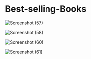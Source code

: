# Best-selling-Books

![Screenshot (57)](https://user-images.githubusercontent.com/82816210/201966643-9f7c8547-b9b3-4d0c-a608-a4ecccdeec98.png)


![Screenshot (58)](https://user-images.githubusercontent.com/82816210/201966758-c7668dff-98b4-43a1-b3f2-3aa0649011cd.png)


![Screenshot (60)](https://user-images.githubusercontent.com/82816210/201966794-7852bdb3-0366-402a-a9bc-42b68ac41a5f.png)


![Screenshot (61)](https://user-images.githubusercontent.com/82816210/201966988-a468b8ef-8da8-45d1-b27c-886edf4eacc2.png)
